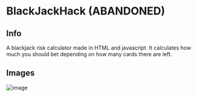 # BlackJackHack (ABANDONED)
## Info
A blackjack risk calculator made in HTML and javascript. It calculates how much you should bet depending on how many cards there are left.

## Images
![image](https://user-images.githubusercontent.com/51513175/161194411-8dfb0ab2-1576-45f4-a72c-3f413a568b66.png)
